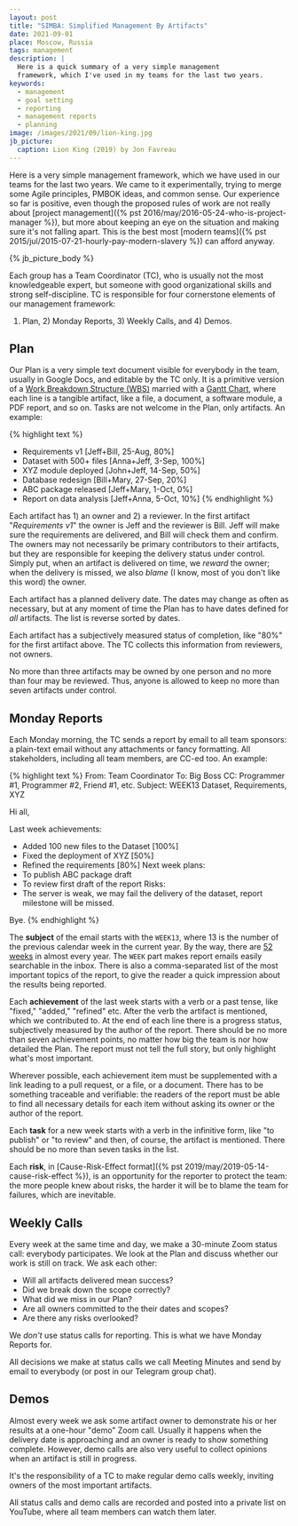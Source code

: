 ```yaml
---
layout: post
title: "SIMBA: Simplified Management By Artifacts"
date: 2021-09-01
place: Moscow, Russia
tags: management
description: |
  Here is a quick summary of a very simple management
  framework, which I've used in my teams for the last two years.
keywords:
  - management
  - goal setting
  - reporting
  - management reports
  - planning
image: /images/2021/09/lion-king.jpg
jb_picture:
  caption: Lion King (2019) by Jon Favreau
---
```


Here is a very simple management framework, which we have used in 
our teams for the last two years. We came to it experimentally,
trying to merge some Agile principles, PMBOK ideas, and
common sense. Our experience so far is positive, even though
the proposed rules of work are not really about 
[project management]({% pst 2016/may/2016-05-24-who-is-project-manager %}), 
but more about keeping an eye on the situation and making sure
it's not falling apart. This is the best most 
[modern teams]({% pst 2015/jul/2015-07-21-hourly-pay-modern-slavery %}) 
can afford anyway.

<!--more-->

{% jb_picture_body %}

Each group has a Team Coordinator (TC), who is usually not the most
knowledgeable expert, but someone with good organizational
skills and strong self-discipline. TC is responsible for 
four cornerstone elements of our management framework: 
1) Plan, 2) Monday Reports, 3) Weekly Calls, and 4) Demos.

## Plan

Our Plan is a very simple text document visible for everybody in the
team, usually in Google Docs, and editable by the TC only. 
It is a primitive version of a 
[Work Breakdown Structure (WBS)](https://en.wikipedia.org/wiki/Work_breakdown_structure)
married with a 
[Gantt Chart](https://en.wikipedia.org/wiki/Gantt_chart),
where each line is a tangible artifact, like a file, a document,
a software module, a PDF report, and so on. Tasks are not welcome
in the Plan, only artifacts. An example:

{% highlight text %}
- Requirements v1 [Jeff+Bill, 25-Aug, 80%]
- Dataset with 500+ files [Anna+Jeff, 3-Sep, 100%]
- XYZ module deployed [John+Jeff, 14-Sep, 50%]
- Database redesign [Bill+Mary, 27-Sep, 20%]
- ABC package released [Jeff+Mary, 1-Oct, 0%]
- Report on data analysis [Jeff+Anna, 5-Oct, 10%]
{% endhighlight %}

Each artifact has 1) an owner and 2) a reviewer. 
In the first artifact "_Requirements v1_" the owner is Jeff and 
the reviewer is Bill. Jeff will make sure the requirements
are delivered, and Bill will check them and confirm. 
The owners may not necessarily
be primary contributors to their artifacts, but they are responsible for
keeping the delivery status under control. 
Simply put, when an artifact is delivered on time, we _reward_
the owner; when the delivery is missed, we also _blame_ (I know, most of you
don't like this word) the owner.

Each artifact has a planned delivery date. The dates may
change as often as necessary, but at any moment of time
the Plan has to have dates defined for _all_ artifacts.
The list is reverse sorted by dates.

Each artifact has a subjectively measured status of completion,
like "80%" for the first artifact above. The TC collects this
information from reviewers, not owners.

No more than three artifacts may be owned by one person 
and no more than four may be reviewed. Thus, anyone
is allowed to keep no more than seven artifacts under control.

## Monday Reports

Each Monday morning, the TC sends a report by email
to all team sponsors: a plain-text email without
any attachments or fancy formatting. All stakeholders,
including all team members, are CC-ed too.
An example:

{% highlight text %}
From: Team Coordinator
To: Big Boss
CC: Programmer #1, Programmer #2, Friend #1, etc.
Subject: WEEK13 Dataset, Requirements, XYZ 

Hi all,

Last week achievements:
- Added 100 new files to the Dataset [100%]
- Fixed the deployment of XYZ [50%]
- Refined the requirements [80%]
Next week plans:
- To publish ABC package draft
- To review first draft of the report
Risks:
- The server is weak, we may fail the delivery
  of the dataset, report milestone will be missed.

Bye.
{% endhighlight %}

The **subject** of the email starts with the `WEEK13`, where
13 is the number of the previous calendar week 
in the current year. By the way, 
there are [52 weeks](https://en.wikipedia.org/wiki/ISO_week_date) 
in almost every year.
The `WEEK` part makes report emails easily searchable in the inbox.
There is also a comma-separated list of the most important topics of the report,
to give the reader a quick impression about the results being reported.

Each **achievement** of the last week starts with a verb or a past
tense, like "fixed," "added," "refined" etc. After the verb
the artifact is mentioned, which we contributed to. At the end 
of each line there is a progress status, subjectively measured
by the author of the report. There should be no more than seven
achievement points, no matter how big the team is nor how detailed
the Plan. The report must not tell the full story, but only 
highlight what's most important.

Wherever possible, each achievement item must be supplemented
with a link leading to a pull request, or a file, or a document.
There has to be something traceable and verifiable: the readers
of the report must be able to find all necessary details for
each item without asking its owner or the author of the report.

Each **task** for a new week starts with a verb in the infinitive
form, like "to publish" or "to review" and then, of course,
the artifact is mentioned. There should be no more than seven
tasks in the list.

Each **risk**, in [Cause-Risk-Effect format]({% pst 2019/may/2019-05-14-cause-risk-effect %}), 
is an opportunity for the reporter to protect the team:
the more people knew about risks, the harder it will be to blame
the team for failures, which are inevitable.

## Weekly Calls

Every week at the same time and day, 
we make a 30-minute Zoom status call: everybody participates.
We look at the Plan and discuss whether our work is still on track.
We ask each other:

  - Will all artifacts delivered mean success?
  - Did we break down the scope correctly?
  - What did we miss in our Plan?
  - Are all owners committed to the their dates and scopes?
  - Are there any risks overlooked?

We _don't_ use status calls for reporting. This is what we have
Monday Reports for.

All decisions we make at status calls we call Meeting Minutes and send by email to everybody (or post in our Telegram group chat).

## Demos

Almost every week we ask some artifact owner to demonstrate his or her
results at a one-hour "demo" Zoom call. Usually it happens when
the delivery date is approaching and an owner is ready to 
show something complete. However, demo calls are also very useful
to collect opinions when an artifact is still in progress.

It's the responsibility of a TC to make regular demo calls weekly,
inviting owners of the most important artifacts.

All status calls and demo calls are recorded and posted into 
a private list on YouTube, where all team members can watch them
later.
